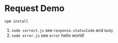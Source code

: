 Request Demo
============
```
npm install
```




1. `node correct.js` see `response.statusCode` and `body`
2. `node error.js` see `error`
hello world!
